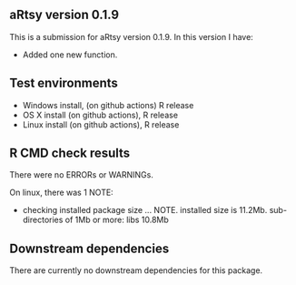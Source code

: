## aRtsy version 0.1.9
This is a submission for aRtsy version 0.1.9. In this version I have:

* Added one new function.

## Test environments
* Windows install, (on github actions) R release
* OS X install (on github actions), R release
* Linux install (on github actions), R release

## R CMD check results
There were no ERRORs or WARNINGs.

On linux, there was 1 NOTE:

* checking installed package size ... NOTE. installed size is 11.2Mb. sub-directories of 1Mb or more: libs 10.8Mb

## Downstream dependencies
There are currently no downstream dependencies for this package.
